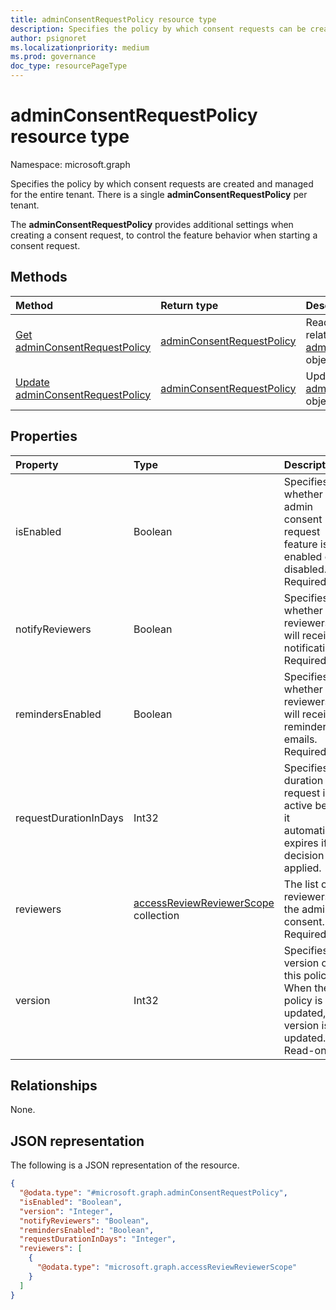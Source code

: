 ```yaml
---
title: adminConsentRequestPolicy resource type
description: Specifies the policy by which consent requests can be created and managed for the entire tenant.
author: psignoret
ms.localizationpriority: medium
ms.prod: governance
doc_type: resourcePageType
---
```


# adminConsentRequestPolicy resource type

Namespace: microsoft.graph

Specifies the policy by which consent requests are created and managed for the entire tenant. There is a single **adminConsentRequestPolicy** per tenant.

The **adminConsentRequestPolicy** provides additional settings when creating a consent request, to control the feature behavior when starting a consent request.

## Methods

| Method                                                                         | Return type                                                            | Description                                                                                                                |
| :----------------------------------------------------------------------------- | :--------------------------------------------------------------------- | :------------------------------------------------------------------------------------------------------------------------- |
| [Get adminConsentRequestPolicy](../api/adminconsentrequestpolicy-get.md)       | [adminConsentRequestPolicy](../resources/adminconsentrequestpolicy.md) | Read the properties and relationships of an [adminConsentRequestPolicy](../resources/adminconsentrequestpolicy.md) object. |
| [Update adminConsentRequestPolicy](../api/adminconsentrequestpolicy-update.md) | [adminConsentRequestPolicy](../resources/adminconsentrequestpolicy.md) | Update the properties of an [adminConsentRequestPolicy](../resources/adminconsentrequestpolicy.md) object.                 |

## Properties

| Property              | Type                                                                              | Description                                                                                             |
| :-------------------- | :-------------------------------------------------------------------------------- | :------------------------------------------------------------------------------------------------------ |
| isEnabled             | Boolean                                                                           | Specifies whether the admin consent request feature is enabled or disabled. Required.                   |
| notifyReviewers       | Boolean                                                                           | Specifies whether reviewers will receive notifications. Required.                                       |
| remindersEnabled      | Boolean                                                                           | Specifies whether reviewers will receive reminder emails. Required.                                     |
| requestDurationInDays | Int32                                                                             | Specifies the duration the request is active before it automatically expires if no decision is applied. |
| reviewers             | [accessReviewReviewerScope](../resources/accessreviewreviewerscope.md) collection | The list of reviewers for the admin consent. Required.                                                  |
| version               | Int32                                                                             | Specifies the version of this policy. When the policy is updated, this version is updated. Read-only.   |

## Relationships

None.

## JSON representation

The following is a JSON representation of the resource.

<!-- {
  "blockType": "resource",
  "keyProperty": "id",
  "@odata.type": "microsoft.graph.adminConsentRequestPolicy",
  "openType": false
}
-->

```json
{
  "@odata.type": "#microsoft.graph.adminConsentRequestPolicy",
  "isEnabled": "Boolean",
  "version": "Integer",
  "notifyReviewers": "Boolean",
  "remindersEnabled": "Boolean",
  "requestDurationInDays": "Integer",
  "reviewers": [
    {
      "@odata.type": "microsoft.graph.accessReviewReviewerScope"
    }
  ]
}
```

